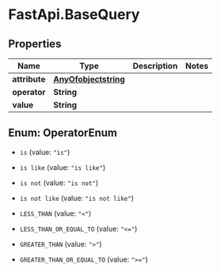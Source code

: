 # FastApi.BaseQuery

## Properties

Name | Type | Description | Notes
------------ | ------------- | ------------- | -------------
**attribute** | [**AnyOfobjectstring**](AnyOfobjectstring.md) |  | 
**operator** | **String** |  | 
**value** | **String** |  | 



## Enum: OperatorEnum


* `is` (value: `"is"`)

* `is like` (value: `"is like"`)

* `is not` (value: `"is not"`)

* `is not like` (value: `"is not like"`)

* `LESS_THAN` (value: `"<"`)

* `LESS_THAN_OR_EQUAL_TO` (value: `"<="`)

* `GREATER_THAN` (value: `">"`)

* `GREATER_THAN_OR_EQUAL_TO` (value: `">="`)




